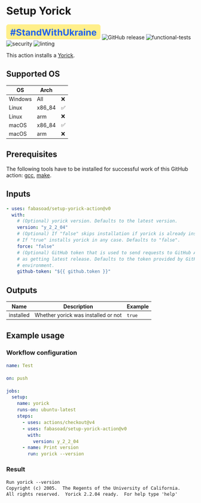 # Setup Yorick

[![Stand With Ukraine](https://raw.githubusercontent.com/vshymanskyy/StandWithUkraine/main/badges/StandWithUkraine.svg)](https://stand-with-ukraine.pp.ua)
![GitHub release](https://img.shields.io/github/v/release/fabasoad/setup-yorick-action?include_prereleases)
![functional-tests](https://github.com/fabasoad/setup-yorick-action/actions/workflows/functional-tests.yml/badge.svg)
![security](https://github.com/fabasoad/setup-yorick-action/actions/workflows/security.yml/badge.svg)
![linting](https://github.com/fabasoad/setup-yorick-action/actions/workflows/linting.yml/badge.svg)

This action installs a [Yorick](https://yorick.sourceforge.net).

## Supported OS

<!-- prettier-ignore-start -->
| OS      | Arch   |                    |
|---------|--------|--------------------|
| Windows | All    | :x:                |
| Linux   | x86_84 | :white_check_mark: |
| Linux   | arm    | :x:                |
| macOS   | x86_84 | :white_check_mark: |
| macOS   | arm    | :x:                |
<!-- prettier-ignore-end -->

## Prerequisites

The following tools have to be installed for successful work of this GitHub action:
[gcc](https://gcc.gnu.org), [make](https://www.gnu.org/software/make/manual/make.html).

## Inputs

```yaml
- uses: fabasoad/setup-yorick-action@v0
  with:
    # (Optional) yorick version. Defaults to the latest version.
    version: "y_2_2_04"
    # (Optional) If "false" skips installation if yorick is already installed.
    # If "true" installs yorick in any case. Defaults to "false".
    force: "false"
    # (Optional) GitHub token that is used to send requests to GitHub API such
    # as getting latest release. Defaults to the token provided by GitHub Actions
    # environment.
    github-token: "${{ github.token }}"
```

## Outputs

<!-- prettier-ignore-start -->
| Name      | Description                         | Example |
|-----------|-------------------------------------|---------|
| installed | Whether yorick was installed or not | `true`  |
<!-- prettier-ignore-end -->

## Example usage

### Workflow configuration

```yaml
name: Test

on: push

jobs:
  setup:
    name: yorick
    runs-on: ubuntu-latest
    steps:
      - uses: actions/checkout@v4
      - uses: fabasoad/setup-yorick-action@v0
        with:
          version: y_2_2_04
      - name: Print version
        run: yorick --version
```

### Result

```shell
Run yorick --version
Copyright (c) 2005.  The Regents of the University of California.
All rights reserved.  Yorick 2.2.04 ready.  For help type 'help'
```
